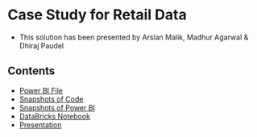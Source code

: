 # Case Study for Retail Data 
- This solution has been presented by Arslan Malik, Madhur Agarwal & Dhiraj Paudel


## Contents 
- [Power BI File]()
- [Snapshots of Code]()
- [Snapshots of Power BI]()
- [DataBricks Notebook]()
- [Presentation]()
